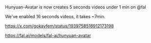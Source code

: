 Hunyuan-Avatar is now creates 5 seconds videos under 1 min on 
@fal


We've enabled 16 seconds videos, it takes ~7min.

https://x.com/gokayfem/status/1939758516912173198

https://fal.ai/models/fal-ai/hunyuan-avatar
